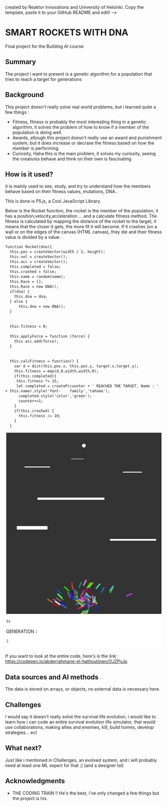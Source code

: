 created by Reaktor Innovations and University of Helsinki. 
Copy the template, paste it to your GitHub README and edit! -->

# SMART ROCKETS WITH DNA

Final project for the Building AI course

## Summary

The project i want to present is a genetic algorithm for a population that tries to reach a target for generations


## Background
This project doesn't really solve real world problems, but i learned quite a few things : 
* Fitness, fitness is probably the most interesting thing in a genetic algorithm, it solves the problem of how to know if a member of the population is doing well.
* Awards, altough this project doesn't really use an award and punishment system, but it does increase or decrase the fitness based on how the member is performing.
* Curiosity, Haha this is the main problem, it solves my curiosity, seeing the creatures behave and think on their own is fascinating 


## How is it used?

it is mainly used to see, study, and try to understand how the members behave based on their fitness values, mutations, DNA..


This is done is P5.js, a Cool JavaScript Library.

Below is the Rocket function, the rocket is the member of the population, it has a position,velocity,acceleration ... and a calculate fitness method.
The fitness is calculated by mapping the distance of the rocket to the target, it means that the closer it gets, the more fit it will become.
If it crashes (on a wall or on the edges of the canvas (HTML canvas), they die and their fitness value is divided by a value.
```
function Rocket(dna){
  this.pos = createVector(width / 2, height);
  this.vel = createVector();
  this.acc = createVector();
  this.completed = false;
  this.crashed = false;
  this.name = random(name);
  this.Race = [];
  this.Race = new DNA();
  if(dna) {
    this.dna = dna;
  } else {
      this.dna = new DNA();
  }
  
  
  this.fitness = 0;

  this.applyForce = function (force) {
    this.acc.add(force);
  }
  
  
  this.calcFitness = function() {
    var d = dist(this.pos.x, this.pos.y, target.x,target.y);
    this.fitness = map(d,0,width,width,0);
    if(this.completed){
     this.fitness *= 15;
     let completed = createP(counter + ' REACHED THE TARGET, Name : ' + this.name).style('font-    family','tahoma');
      completed.style('color','green');
      counter+=1;
    }
    if(this.crashed) {
      this.fitness /= 10;
    }
  }
```
![image of the rockets trying to reach the white ellipse (target) ... Their only purpose in life ..](/Capture.JPG)

If you want to look at the entire code, here's is the link : https://codepen.io/abderrahmane-el-hathout/pen/OJZPvJp


## Data sources and AI methods

The data is stored on arrays, or objects, no external data is necessary here.

## Challenges

I would say it doesn't really solve the survival life evolution, i would like to learn how i can code an entire survival evolution life simulator, that would use collaborations, making allies and enemies, kill, build homes, develop strategies... ect

## What next?

Just like i mentioned in Challenges, an evolved system, and i will probably need at least one ML expert for that ;( (and a designer lol)


## Acknowledgments

* THE CODING TRAIN !! He's the best, i've only changed a few things but the project is his.
